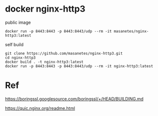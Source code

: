 # docker nginx-http3

public image
```
docker run -p 8443:8443 -p 8443:8443/udp --rm -it masanetes/nginx-http3:latest
```

self build
```
git clone https://github.com/masanetes/nginx-http3.git
cd nginx-http3
docker build . -t nginx-http3:latest
docker run -p 8443:8443 -p 8443:8443/udp --rm -it nginx-http3:latest
```

# Ref

https://boringssl.googlesource.com/boringssl/+/HEAD/BUILDING.md

https://quic.nginx.org/readme.html
